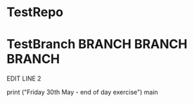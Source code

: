 # TestRepo

TestBranch
BRANCH  BRANCH BRANCH
=======
EDIT LINE 2

print ("Friday 30th May - end of day exercise")
main
